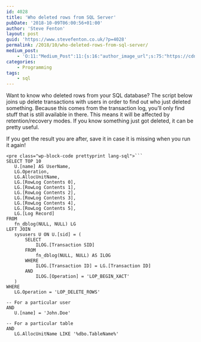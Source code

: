 ```yaml
---
id: 4028
title: 'Who deleted rows from SQL Server'
pubDate: '2018-10-09T06:00:56+01:00'
author: 'Steve Fenton'
layout: post
guid: 'https://www.stevefenton.co.uk/?p=4028'
permalink: /2018/10/who-deleted-rows-from-sql-server/
medium_post:
    - 'O:11:"Medium_Post":11:{s:16:"author_image_url";s:75:"https://cdn-images-1.medium.com/fit/c/400/400/1*eXkhfEuF41g5W_xnc_ydLA.jpeg";s:10:"author_url";s:38:"https://medium.com/@steve.fenton.co.uk";s:11:"byline_name";N;s:12:"byline_email";N;s:10:"cross_link";s:3:"yes";s:2:"id";s:12:"151f15002ab0";s:21:"follower_notification";s:3:"yes";s:7:"license";s:19:"all-rights-reserved";s:14:"publication_id";s:2:"-1";s:6:"status";s:5:"draft";s:3:"url";s:51:"https://medium.com/@steve.fenton.co.uk/151f15002ab0";}'
categories:
    - Programming
tags:
    - sql
---
```


Want to know who deleted rows from your SQL database? The script below joins up delete transactions with users in order to find out who just deleted something. Because this comes from the transaction log, you’ll only find stuff that is still available in there. This means it will be affected by retention/recovery modes. If you know something just got deleted, it can be pretty useful.

If you get the result you are after, save it in case it is missing when you run it again!

 ```
<pre class="wp-block-code prettyprint lang-sql">```
SELECT TOP 10
    U.[name] AS UserName,
    LG.Operation,
    LG.AllocUnitName,
    LG.[RowLog Contents 0],
    LG.[RowLog Contents 1],
    LG.[RowLog Contents 2],
    LG.[RowLog Contents 3],
    LG.[RowLog Contents 4],
    LG.[RowLog Contents 5],
    LG.[Log Record]
FROM 
    fn_dblog(NULL, NULL) LG
LEFT JOIN
    sysusers U ON U.[sid] = (
        SELECT
            ILOG.[Transaction SID]
        FROM
            fn_dblog(NULL, NULL) AS ILOG
        WHERE
            ILOG.[Transaction ID] = LG.[Transaction ID]
        AND
            ILOG.[Operation] = 'LOP_BEGIN_XACT'
    )
WHERE
    LG.Operation = 'LOP_DELETE_ROWS'

-- For a particular user
AND
    U.[name] = 'John.Doe'

-- For a particular table
AND
    LG.AllocUnitName LIKE '%dbo.TableName%'
```
```